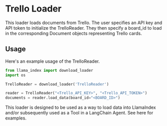 # Trello Loader
This loader loads documents from Trello. The user specifies an API key and API token to initialize the TrelloReader. They then specify a board_id to 
load in the corresponding Document objects representing Trello cards.

## Usage
Here's an example usage of the TrelloReader.

```python
from llama_index import download_loader
import os

TrelloReader = download_loader('TrelloReader')

reader = TrelloReader("<Trello_API_KEY>", "<Trello_API_TOKEN>")
documents = reader.load_data(board_id="<BOARD_ID>")
```

This loader is designed to be used as a way to load data into LlamaIndex and/or subsequently used as a Tool in a LangChain Agent. See here for 
examples.
